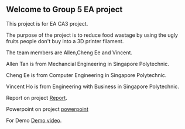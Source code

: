 ## Welcome to Group 5 EA project

This project is for EA CA3 project.

The purpose of the project is to reduce food wastage by using the ugly fruits people don't buy into a 3D printer filament.





The team members are Allen,Cheng Ee and Vincent.

Allen Tan is from Mechancial Engineering in Singapore Polytechnic.

Cheng Ee is from Computer Engineering in Singapore Polytechnic.

Vincent Ho is from Engineering with Business in Singapore Polytechnic.


Report on project [Report](https://github.com/3d-food-printer-project/3d-food/blob/master/EED%20CA3%20Report.pdf).

Powerpoint on project [powerpoint](https://github.com/3d-food-printer-project/3d-food/blob/master/3D%20Food%20Extruder.pdf)


For Demo [Demo video](https://www.youtube.com/watch?v=LZb7Yt95vFc&feature=youtu.be).

